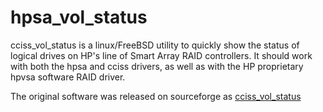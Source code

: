 # hpsa_vol_status

cciss_vol_status is a linux/FreeBSD utility to quickly show the status of logical drives on HP's line of Smart Array RAID controllers. It should work with both the hpsa and cciss drivers, as well as with the HP proprietary hpvsa software RAID driver.

The original software was released on sourceforge as [cciss_vol_status](http://downloads.sourceforge.net/project/cciss/cciss_vol_status/cciss_vol_status-1.11.tar.gz)
